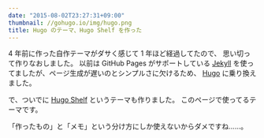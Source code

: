 ```yaml
---
date: "2015-08-02T23:27:31+09:00"
thumbnail: //gohugo.io/img/hugo.png
title: Hugo のテーマ、Hugo Shelf を作った
---
```


4 年前に作った自作テーマがダサく感じて 1 年ほど経過してたので、
思い切って作りなおしました。
以前は GitHub Pages がサポートしている [Jekyll](//jekyllrb.com/)
を使ってましたが、ページ生成が遅いのとシンプルさに欠けるため、
[Hugo](//gohugo.io) に乗り換えました。

で、ついでに [Hugo Shelf](//github.com/KoharaKazuya/HugoShelf)
というテーマも作りました。
このページで使ってるテーマです。

「作ったもの」と「メモ」という分け方にしか使えないからダメですね……。
